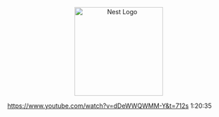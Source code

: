 
<p align="center">
  <a href="http://nestjs.com/" target="blank"><img src="https://nestjs.com/img/logo-small.svg" width="200" alt="Nest Logo" /></a>
</p>


https://www.youtube.com/watch?v=dDeWWQWMM-Y&t=712s 1:20:35